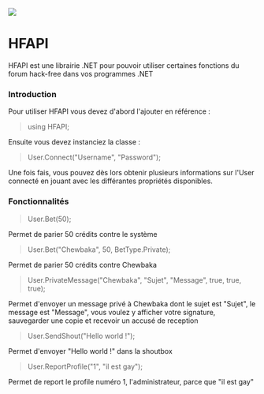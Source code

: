 ![](http://i.imgur.com/oYXoYMQ.png)

# HFAPI
HFAPI est une librairie .NET pour pouvoir utiliser certaines fonctions du forum hack-free dans vos programmes .NET

### Introduction
Pour utiliser HFAPI vous devez d'abord l'ajouter en référence : 
> using HFAPI;

Ensuite vous devez instanciez la classe : 
>User.Connect("Username", "Password");

Une fois fais, vous pouvez dès lors obtenir plusieurs informations sur l'User connecté en jouant avec les différantes propriétés disponibles.

### Fonctionnalités

>User.Bet(50);

Permet de parier 50 crédits contre le système

>User.Bet("Chewbaka", 50, BetType.Private);

Permet de parier 50 crédits contre Chewbaka

>User.PrivateMessage("Chewbaka", "Sujet", "Message", true, true, true);

Permet d'envoyer un message privé à Chewbaka dont le sujet est "Sujet", le message est "Message", vous voulez y afficher votre signature, sauvegarder une copie et recevoir un accusé de reception

>User.SendShout("Hello world !");

Permet d'envoyer "Hello world !" dans la shoutbox

>User.ReportProfile("1", "il est gay");

Permet de report le profile numéro 1, l'administrateur, parce que "il est gay"

